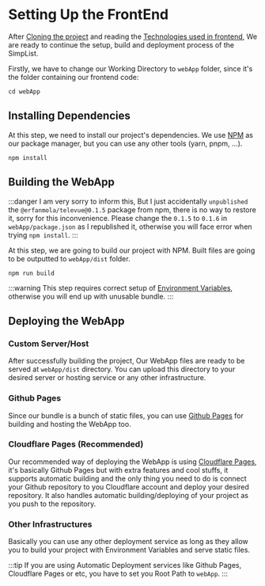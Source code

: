 # Setting Up the FrontEnd

After [Cloning the project](/getting-started#cloning-the-project) and reading the [Technologies used in frontend](/technologies-used#frontend), We are ready to continue the setup, build and deployment process of the SimpList.

Firstly, we have to change our Working Directory to `webApp` folder, since it's the folder containing our frontend code:
```shell
cd webApp
```

## Installing Dependencies

At this step, we need to install our project's dependencies. We use [NPM](https://www.npmjs.com/) as our package manager, but you can use any other tools (yarn, pnpm, ...).

```shell
npm install
```

## Building the WebApp

:::danger
I am very sorry to inform this, But I just accidentally `unpublished` the `@erfanmola/televue@0.1.5` package from npm, there is no way to restore it, sorry for this inconvenience. Please change the `0.1.5` to `0.1.6` in `webApp/package.json` as I republished it, otherwise you will face error when trying `npm install`. 
:::

At this step, we are going to build our project with NPM. Built files are going to be outputted to `webApp/dist` folder.

```shell
npm run build
```

:::warning
This step requires correct setup of [Environment Variables](/environment-variables), otherwise you will end up with unusable bundle.
:::

## Deploying the WebApp

### Custom Server/Host

After successfully building the project, Our WebApp files are ready to be served at `webApp/dist` directory. You can upload this directory to your desired server or hosting service or any other infrastructure.

### Github Pages

Since our bundle is a bunch of static files, you can use [Github Pages](https://pages.github.com/) for building and hosting the WebApp too.

### Cloudflare Pages (Recommended)

Our recommended way of deploying the WebApp is using [Cloudflare Pages](https://pages.cloudflare.com/), it's basically Github Pages but with extra features and cool stuffs, it supports automatic building and the only thing you need to do is connect your Github repository to you Cloudflare account and deploy your desired repository. It also handles automatic building/deploying of your project as you push to the repository.

### Other Infrastructures
Basically you can use any other deployment service as long as they allow you to build your project with Environment Variables and serve static files.

:::tip
If you are using Automatic Deployment services like Github Pages, Cloudflare Pages or etc, you have to set you Root Path to `webApp`.
:::